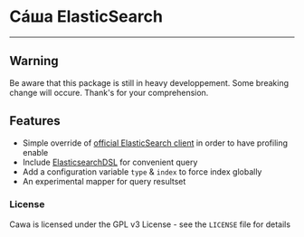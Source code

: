 # Сáша ElasticSearch
-----

## Warning
Be aware that this package is still in heavy developpement.
Some breaking change will occure. Thank's for your comprehension.

## Features
* Simple override of [official ElasticSearch client](https://github.com/elastic/elasticsearch-php) in order to have profiling enable
* Include [ElasticsearchDSL](https://github.com/ongr-io/ElasticsearchDSL) for convenient query 
* Add a configuration variable `type` & `index` to force index globally 
* An experimental mapper for query resultset

### License

Cawa is licensed under the GPL v3 License - see the `LICENSE` file for details
